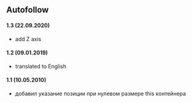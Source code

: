 ## Autofollow

#### 1.3 (22.09.2020)
* add Z axis

#### 1.2 (09.01.2019)
* translated to English

#### 1.1 (10.05.2010)
* добавил указание позиции при нулевом размере this контейнера